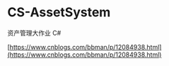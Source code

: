 # CS-AssetSystem
资产管理大作业 C#

[https://www.cnblogs.com/bbman/p/12084938.html](https://www.cnblogs.com/bbman/p/12084938.html)
